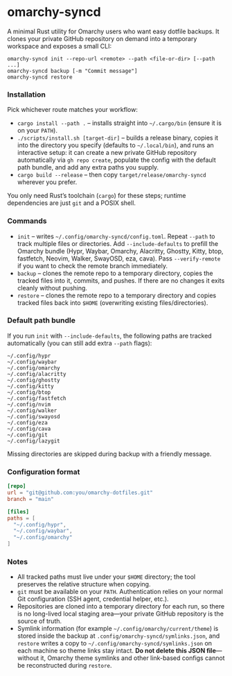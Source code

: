 # omarchy-syncd

A minimal Rust utility for Omarchy users who want easy dotfile backups. It clones your private GitHub repository on demand into a temporary workspace and exposes a small CLI:

```text
omarchy-syncd init --repo-url <remote> --path <file-or-dir> [--path ...]
omarchy-syncd backup [-m "Commit message"]
omarchy-syncd restore
```

### Installation

Pick whichever route matches your workflow:

- `cargo install --path .` – installs straight into `~/.cargo/bin` (ensure it is on your `PATH`).
- `./scripts/install.sh [target-dir]` – builds a release binary, copies it into the directory you specify (defaults to `~/.local/bin`), and runs an interactive setup: it can create a new private GitHub repository automatically via `gh repo create`, populate the config with the default path bundle, and add any extra paths you supply.
- `cargo build --release` – then copy `target/release/omarchy-syncd` wherever you prefer.

You only need Rust’s toolchain (`cargo`) for these steps; runtime dependencies are just `git` and a POSIX shell.

### Commands

- `init` – writes `~/.config/omarchy-syncd/config.toml`. Repeat `--path` to track multiple files or directories. Add `--include-defaults` to prefill the Omarchy bundle (Hypr, Waybar, Omarchy, Alacritty, Ghostty, Kitty, btop, fastfetch, Neovim, Walker, SwayOSD, eza, cava). Pass `--verify-remote` if you want to check the remote branch immediately.
- `backup` – clones the remote repo to a temporary directory, copies the tracked files into it, commits, and pushes. If there are no changes it exits cleanly without pushing.
- `restore` – clones the remote repo to a temporary directory and copies tracked files back into `$HOME` (overwriting existing files/directories).

### Default path bundle

If you run `init` with `--include-defaults`, the following paths are tracked automatically (you can still add extra `--path` flags):

```
~/.config/hypr
~/.config/waybar
~/.config/omarchy
~/.config/alacritty
~/.config/ghostty
~/.config/kitty
~/.config/btop
~/.config/fastfetch
~/.config/nvim
~/.config/walker
~/.config/swayosd
~/.config/eza
~/.config/cava
~/.config/git
~/.config/lazygit
```

Missing directories are skipped during backup with a friendly message.

### Configuration format

```toml
[repo]
url = "git@github.com:you/omarchy-dotfiles.git"
branch = "main"

[files]
paths = [
  "~/.config/hypr",
  "~/.config/waybar",
  "~/.config/omarchy"
]
```

### Notes

- All tracked paths must live under your `$HOME` directory; the tool preserves the relative structure when copying.
- `git` must be available on your `PATH`. Authentication relies on your normal Git configuration (SSH agent, credential helper, etc.).
- Repositories are cloned into a temporary directory for each run, so there is no long-lived local staging area—your private GitHub repository is the source of truth.
- Symlink information (for example `~/.config/omarchy/current/theme`) is stored inside the backup at `.config/omarchy-syncd/symlinks.json`, and `restore` writes a copy to `~/.config/omarchy-syncd/symlinks.json` on each machine so theme links stay intact. **Do not delete this JSON file**—without it, Omarchy theme symlinks and other link-based configs cannot be reconstructed during `restore`.
